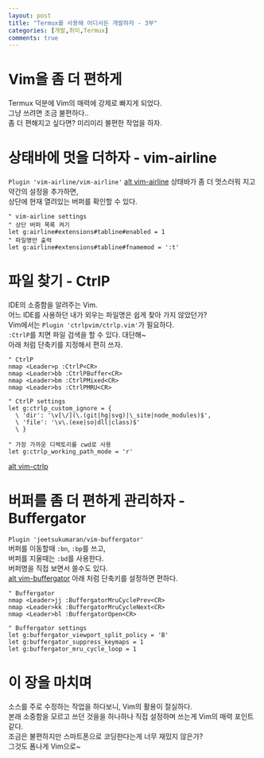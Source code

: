 ```yaml
---
layout: post
title: "Termux를 사용해 어디서든 개발하자 - 3부"
categories: [개발,취미,Termux]
comments: true
---
```

# Vim을 좀 더 편하게
Termux 덕분에 Vim의 매력에 강제로 빠지게 되었다.  
그냥 쓰려면 조금 불편하다..  
좀 더 편해지고 싶다면? 미리미리 불편한 작업을 하자.

# 상태바에 멋을 더하자 - vim-airline
`Plugin 'vim-airline/vim-airline'`
[alt vim-airline](/images/posts/2019-08-23/vim-airline.jpg)
상태바가 좀 더 멋스러워 지고 약간의 설정을 추가하면,  
상단에 현재 열려있는 버퍼를 확인할 수 있다.
```
" vim-airline settings
" 상단 버퍼 목록 켜기
let g:airline#extensions#tabline#enabled = 1
" 파일명만 출력
let g:airline#extensions#tabline#fnamemod = ':t'
```

# 파일 찾기 - CtrlP
IDE의 소중함을 알려주는 Vim.  
어느 IDE를 사용하던 내가 외우는 파일명은 쉽게 찾아 가지 않았던가?  
Vim에서는 `Plugin 'ctrlpvim/ctrlp.vim'`가 필요하다.  
`:CtrlP`를 치면 파일 검색을 할 수 있다. 대단해~  
아래 처럼 단축키를 지정해서 편히 쓰자.
```
" CtrlP
nmap <Leader>p :CtrlP<CR>
nmap <Leader>bb :CtrlPBuffer<CR>
nmap <Leader>bm :CtrlPMixed<CR>
nmap <Leader>bs :CtrlPMRU<CR>

" CtrlP settings
let g:ctrlp_custom_ignore = {
  \ 'dir': '\v[\/](\.(git|hg|svg)|\_site|node_modules)$',
  \ 'file': '\v\.(exe|so|dll|class)$'
  \ }

" 가장 가까운 디렉토리를 cwd로 사용
let g:ctrlp_working_path_mode = 'r'
```
[alt vim-ctrlp](/images/posts/2019-08-23/vim-ctrlp.jpg)

# 버퍼를 좀 더 편하게 관리하자 - Buffergator
`Plugin 'jeetsukumaran/vim-buffergator'`  
버퍼를 이동할때 `:bn`, `:bp`를 쓰고,  
버퍼를 지울때는 `:bd`를 사용한다.  
버퍼명을 직접 보면서 쓸수도 있다.  
[alt vim-buffergator](/images/posts/2019-08-23/vim-buffergator.jpg)
아래 처럼 단축키를 설정하면 편하다.
```
" Buffergator
nmap <Leader>jj :BuffergatorMruCyclePrev<CR>
nmap <Leader>kk :BuffergatorMruCycleNext<CR>
nmap <Leader>bl :BuffergatorOpen<CR>

" Buffergator settings
let g:buffergator_viewport_split_policy = 'B'
let g:buffergator_suppress_keymaps = 1
let g:buffergator_mru_cycle_loop = 1
```

# 이 장을 마치며
소스를 주로 수정하는 작업을 하다보니, Vim의 활용이 절실하다.  
본래 소중함을 모르고 쓰던 것을을 하나하나 직접 설정하며 쓰는게 Vim의 매력 포인트같다.  
조금은 불편하지만 스마트폰으로 코딩한다는게 너무 재밌지 않은가?  
그것도 폼나게 Vim으로~
